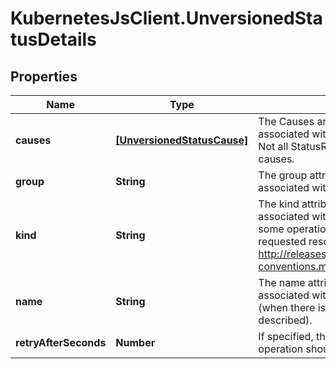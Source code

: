 # KubernetesJsClient.UnversionedStatusDetails

## Properties
Name | Type | Description | Notes
------------ | ------------- | ------------- | -------------
**causes** | [**[UnversionedStatusCause]**](UnversionedStatusCause.md) | The Causes array includes more details associated with the StatusReason failure. Not all StatusReasons may provide detailed causes. | [optional] 
**group** | **String** | The group attribute of the resource associated with the status StatusReason. | [optional] 
**kind** | **String** | The kind attribute of the resource associated with the status StatusReason. On some operations may differ from the requested resource Kind. More info: http://releases.k8s.io/HEAD/docs/devel/api-conventions.md#types-kinds | [optional] 
**name** | **String** | The name attribute of the resource associated with the status StatusReason (when there is a single name which can be described). | [optional] 
**retryAfterSeconds** | **Number** | If specified, the time in seconds before the operation should be retried. | [optional] 


